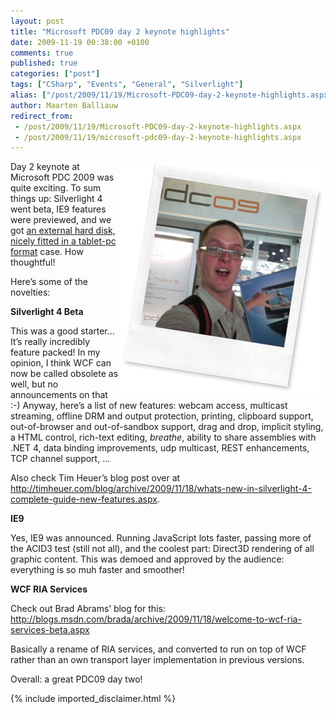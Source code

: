 ```yaml
---
layout: post
title: "Microsoft PDC09 day 2 keynote highlights"
date: 2009-11-19 00:38:00 +0100
comments: true
published: true
categories: ["post"]
tags: ["CSharp", "Events", "General", "Silverlight"]
alias: ["/post/2009/11/19/Microsoft-PDC09-day-2-keynote-highlights.aspx", "/post/2009/11/19/microsoft-pdc09-day-2-keynote-highlights.aspx"]
author: Maarten Balliauw
redirect_from:
 - /post/2009/11/19/Microsoft-PDC09-day-2-keynote-highlights.aspx
 - /post/2009/11/19/microsoft-pdc09-day-2-keynote-highlights.aspx
---
```

<p><a href="/images/43721438-cc6489fc8dd8e92153b1720801840ff7_4b04827a-scaled.jpg"><img style="border-bottom: 0px; border-left: 0px; display: inline; margin-left: 0px; border-top: 0px; margin-right: 0px; border-right: 0px" title="Happiness, pure happiness!" src="/images/43721438-cc6489fc8dd8e92153b1720801840ff7_4b04827a-scaled_thumb.jpg" border="0" alt="Happiness, pure happiness!" width="329" height="373" align="right" /></a></p>
<p>Day 2 keynote at Microsoft PDC 2009 was quite exciting. To sum things up: Silverlight 4 went beta, IE9 features were previewed, and we got <a href="http://www.microsoftpdc.com/tablet" target="_blank">an external hard disk, nicely fitted in a tablet-pc format</a> case. How thoughtful!</p>
<p>Here&rsquo;s some of the novelties:</p>
<p><strong>Silverlight 4 Beta</strong></p>
<p>This was a good starter&hellip; It&rsquo;s really incredibly feature packed! In my opinion, I think WCF can now be called obsolete as well, but no announcements on that :-) Anyway, here&rsquo;s a list of new features: webcam access, multicast streaming, offline DRM and output protection, printing, clipboard support, out-of-browser and out-of-sandbox support, drag and drop, implicit styling, a HTML control, rich-text editing, <em>breathe</em>, ability to share assemblies with .NET 4, data binding improvements, udp multicast, REST enhancements, TCP channel support, &hellip;</p>
<p>Also check Tim Heuer&rsquo;s blog post over at <a href="http://timheuer.com/blog/archive/2009/11/18/whats-new-in-silverlight-4-complete-guide-new-features.aspx">http://timheuer.com/blog/archive/2009/11/18/whats-new-in-silverlight-4-complete-guide-new-features.aspx</a>.</p>
<p><strong>IE9</strong></p>
<p>Yes, IE9 was announced. Running JavaScript lots faster, passing more of the ACID3 test (still not all), and the coolest part: Direct3D rendering of all graphic content. This was demoed and approved by the audience: everything is so muh faster and smoother!</p>
<p><strong>WCF RIA Services</strong></p>
<p>Check out Brad Abrams&rsquo; blog for this: <a href="http://blogs.msdn.com/brada/archive/2009/11/18/welcome-to-wcf-ria-services-beta.aspx">http://blogs.msdn.com/brada/archive/2009/11/18/welcome-to-wcf-ria-services-beta.aspx</a></p>
<p>Basically a rename of RIA services, and converted to run on top of WCF rather than an own transport layer implementation in previous versions.</p>
<p>Overall: a great PDC09 day two!</p>

{% include imported_disclaimer.html %}

